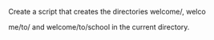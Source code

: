 Create a script that creates the directories welcome/, welco

me/to/ and welcome/to/school in the current directory.
